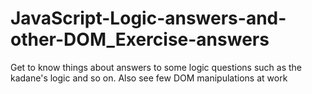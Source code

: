 # JavaScript-Logic-answers-and-other-DOM_Exercise-answers


Get to know things about answers to some logic questions such as the kadane's logic and so on.
Also see few DOM manipulations at work
